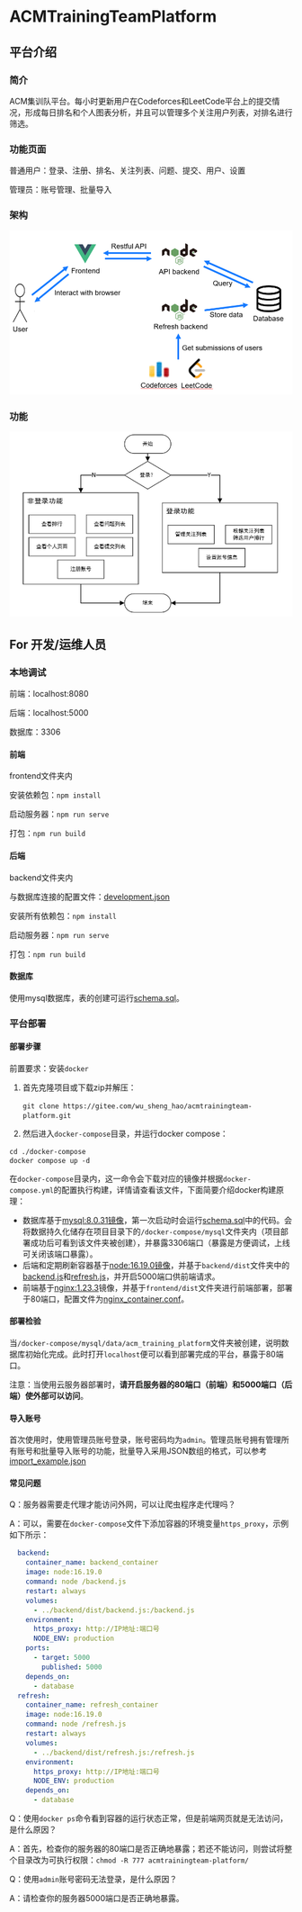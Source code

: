 # ACMTrainingTeamPlatform

## 平台介绍

### 简介

ACM集训队平台。每小时更新用户在Codeforces和LeetCode平台上的提交情况，形成每日排名和个人图表分析，并且可以管理多个关注用户列表，对排名进行筛选。

### 功能页面

普通用户：登录、注册、排名、关注列表、问题、提交、用户、设置

管理员：账号管理、批量导入

### 架构

![framework](./document/img/framework.png)

### 功能

![流程图](./document/img/flow.png)

## For 开发/运维人员

### 本地调试

前端：localhost:8080

后端：localhost:5000

数据库：3306

#### 前端

frontend文件夹内

安装依赖包：`npm install`

启动服务器：`npm run serve`

打包：`npm run build`

#### 后端

backend文件夹内

与数据库连接的配置文件：[development.json](backend/config/development.json)

安装所有依赖包：`npm install`

启动服务器：`npm run serve`

打包：`npm run build`

#### 数据库

使用mysql数据库，表的创建可运行[schema.sql](./docker-compose/schema.sql)。

### 平台部署

#### 部署步骤

前置要求：安装`docker`

1. 首先克隆项目或下载zip并解压：

   `git clone https://gitee.com/wu_sheng_hao/acmtrainingteam-platform.git`

2. 然后进入`docker-compose`目录，并运行docker compose：

```shell
cd ./docker-compose
docker compose up -d
```

在`docker-compose`目录内，这一命令会下载对应的镜像并根据`docker-compose.yml`的配置执行构建，详情请查看该文件，下面简要介绍docker构建原理：

- 数据库基于[mysql:8.0.31镜像](https://hub.docker.com/_/mysql)，第一次启动时会运行[schema.sql](./docker-compose/schema.sql)中的代码。会将数据持久化储存在项目目录下的`/docker-compose/mysql`文件夹内（项目部署成功后可看到该文件夹被创建），并暴露3306端口（暴露是方便调试，上线可关闭该端口暴露）。
- 后端和定期刷新容器基于[node:16.19.0镜像](https://hub.docker.com/_/node)，并基于`backend/dist`文件夹中的[backend.js](backend/dist/backend.js)和[refresh.js](backend/dist/refresh.js)，并开启5000端口供前端请求。
- 前端基于[nginx:1.23.3](https://hub.docker.com/_/nginx)镜像，并基于`frontend/dist`文件夹进行前端部署，部署于80端口，配置文件为[nginx_container.conf](./docker-compose/nginx_container.conf)。

#### 部署检验

当`/docker-compose/mysql/data/acm_training_platform`文件夹被创建，说明数据库初始化完成。此时打开`localhost`便可以看到部署完成的平台，暴露于80端口。

注意：当使用云服务器部署时，**请开启服务器的80端口（前端）和5000端口（后端）使外部可以访问**。

#### 导入账号

首次使用时，使用管理员账号登录，账号密码均为`admin`。管理员账号拥有管理所有账号和批量导入账号的功能，批量导入采用JSON数组的格式，可以参考[import_example.json](./docker-compose/import_example.json)

#### 常见问题

Q：服务器需要走代理才能访问外网，可以让爬虫程序走代理吗？

A：可以，需要在`docker-compose`文件下添加容器的环境变量`https_proxy`，示例如下所示：

```yaml
  backend:
    container_name: backend_container
    image: node:16.19.0
    command: node /backend.js
    restart: always
    volumes: 
      - ../backend/dist/backend.js:/backend.js
    environment:
      https_proxy: http://IP地址:端口号
      NODE_ENV: production
    ports:
      - target: 5000
        published: 5000
    depends_on:
      - database
  refresh:
    container_name: refresh_container
    image: node:16.19.0
    command: node /refresh.js
    restart: always
    volumes: 
      - ../backend/dist/refresh.js:/refresh.js
    environment:
      https_proxy: http://IP地址:端口号
      NODE_ENV: production
    depends_on:
      - database
```

Q：使用`docker ps`命令看到容器的运行状态正常，但是前端网页就是无法访问，是什么原因？

A：首先，检查你的服务器的80端口是否正确地暴露；若还不能访问，则尝试将整个目录改为可执行权限：`chmod -R 777 acmtrainingteam-platform/`

Q：使用`admin`账号密码无法登录，是什么原因？

A：请检查你的服务器5000端口是否正确地暴露。